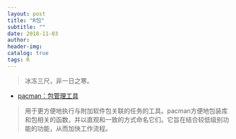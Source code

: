 ```yaml
---
layout: post
title: "R包"
subtitle: ""
date: 2018-11-03
author: 
header-img:
catalog: true
tags: R
---
```


> 冰冻三尺，非一日之寒。

- [pacman：包管理工具](https://mirrors.ustc.edu.cn/CRAN/web/packages/pacman/index.html)
> 用于更方便地执行与附加软件包关联的任务的工具。pacman方便地包装库和包相关的函数，并以直观和一致的方式命名它们。它旨在结合较低级别功能的功能，从而加快工作流程。